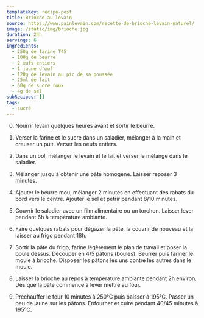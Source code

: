 ```yaml
---
templateKey: recipe-post
title: Brioche au levain
source: https://www.painlevain.com/recette-de-brioche-levain-naturel/
image: /static/img/brioche.jpg
duration: 24h
servings: 6
ingredients:
  - 250g de farine T45
  - 100g de beurre
  - 2 œufs entiers
  - 1 jaune d'œuf
  - 120g de levain au pic de sa poussée
  - 25ml de lait
  - 60g de sucre roux
  - 4g de sel
subRecipes: []
tags:
  - sucré
---
```

0. Nourrir levain quelques heures avant et sortir le beurre.

1. Verser la farine et le sucre dans un saladier, mélanger à la main et creuser un puit. Verser les oeufs entiers.

2. Dans un bol, mélanger le levain et le lait et verser le mélange dans le saladier.

3. Mélanger jusqu'à obtenir une pâte homogène. Laisser reposer 3 minutes. 

4. Ajouter le beurre mou, mélanger 2 minutes en effectuant des rabats du bord vers le centre. Ajouter le sel et pétrir pendant 8/10 minutes.

5. Couvrir le saladier avec un film alimentaire ou un torchon. Laisser lever pendant 6h à température ambiante.

6. Faire quelques rabats pour dégazer la pâte, la couvrir de nouveau et la laisser au frigo pendant 18h.

7. Sortir la pâte du frigo, farine légèrement le plan de travail et poser la boule dessus. Découper en 4/5 pâtons (boules). Beurrer puis fariner le moule à brioche. Disposer les pâtons les uns contre les autres dans le moule.

8. Laisser la brioche au repos à température ambiante pendant 2h environ. Dès que la pâte commence à lever mettre au four.

9. Préchauffer le four 10 minutes à 250°C puis baisser à 195°C. Passer un peu de jaune sur les pâtons. Enfourner et cuire pendant 40/45 minutes à 195°C.